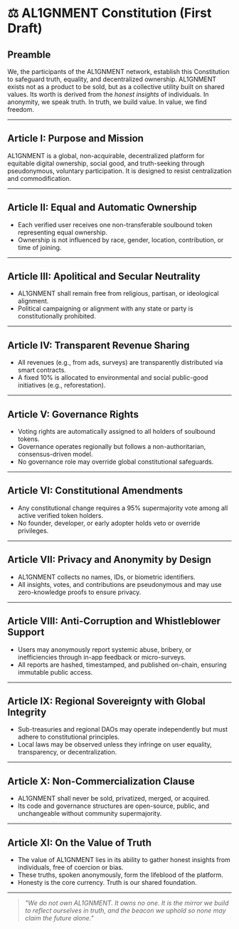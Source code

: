 # ⚖️ AL1GNMENT Constitution (First Draft)

## **Preamble**
We, the participants of the AL1GNMENT network, establish this Constitution to safeguard truth, equality, and decentralized ownership. AL1GNMENT exists not as a product to be sold, but as a collective utility built on shared values. Its worth is derived from the *honest insights* of individuals. In anonymity, we speak truth. In truth, we build value. In value, we find freedom.

---

## **Article I: Purpose and Mission**
AL1GNMENT is a global, non-acquirable, decentralized platform for equitable digital ownership, social good, and truth-seeking through pseudonymous, voluntary participation. It is designed to resist centralization and commodification.

---

## **Article II: Equal and Automatic Ownership**
- Each verified user receives one non-transferable soulbound token representing equal ownership.
- Ownership is not influenced by race, gender, location, contribution, or time of joining.

---

## **Article III: Apolitical and Secular Neutrality**
- AL1GNMENT shall remain free from religious, partisan, or ideological alignment.
- Political campaigning or alignment with any state or party is constitutionally prohibited.

---

## **Article IV: Transparent Revenue Sharing**
- All revenues (e.g., from ads, surveys) are transparently distributed via smart contracts.
- A fixed 10% is allocated to environmental and social public-good initiatives (e.g., reforestation).

---

## **Article V: Governance Rights**
- Voting rights are automatically assigned to all holders of soulbound tokens.
- Governance operates regionally but follows a non-authoritarian, consensus-driven model.
- No governance role may override global constitutional safeguards.

---

## **Article VI: Constitutional Amendments**
- Any constitutional change requires a 95% supermajority vote among all active verified token holders.
- No founder, developer, or early adopter holds veto or override privileges.

---

## **Article VII: Privacy and Anonymity by Design**
- AL1GNMENT collects no names, IDs, or biometric identifiers.
- All insights, votes, and contributions are pseudonymous and may use zero-knowledge proofs to ensure privacy.

---

## **Article VIII: Anti-Corruption and Whistleblower Support**
- Users may anonymously report systemic abuse, bribery, or inefficiencies through in-app feedback or micro-surveys.
- All reports are hashed, timestamped, and published on-chain, ensuring immutable public access.

---

## **Article IX: Regional Sovereignty with Global Integrity**
- Sub-treasuries and regional DAOs may operate independently but must adhere to constitutional principles.
- Local laws may be observed unless they infringe on user equality, transparency, or decentralization.

---

## **Article X: Non-Commercialization Clause**
- AL1GNMENT shall never be sold, privatized, merged, or acquired.
- Its code and governance structures are open-source, public, and unchangeable without community supermajority.

---

## **Article XI: On the Value of Truth**
- The value of AL1GNMENT lies in its ability to gather honest insights from individuals, free of coercion or bias.
- These truths, spoken anonymously, form the lifeblood of the platform.
- Honesty is the core currency. Truth is our shared foundation.

---

> *"We do not own AL1GNMENT. It owns no one. It is the mirror we build to reflect ourselves in truth, and the beacon we uphold so none may claim the future alone."*

